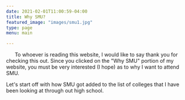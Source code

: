 ```yaml
---
date: 2021-02-01T11:00:59-04:00
title: Why SMU?
featured_image: "images/smu1.jpg"
type: page
menu: main

---
```


&nbsp;&nbsp;&nbsp;&nbsp;&nbsp;&nbsp;To whoever is reading this website, I would like to say thank you for checking this out. Since you clicked on the "Why SMU" portion of my website, you must be very interested (I hope) as to why I want to attend SMU. 


Let's start off with how SMU got added to the list of colleges that I have been looking at through out high school.
